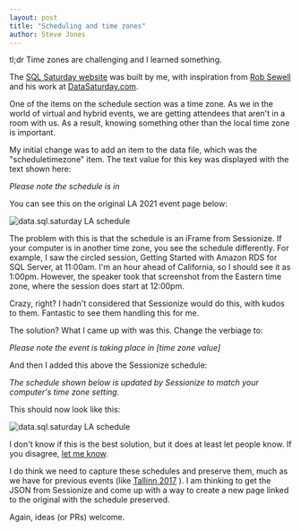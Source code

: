 ```yaml
---
layout: post
title: "Scheduling and time zones"
author: Steve Jones
---
```


tl;dr Time zones are challenging and I learned something.

The [SQL Saturday website](https://sqlsaturday.com/) was built by me, with inspiration from [Rob Sewell](https://sqldbawithabeard.com/) and his work at [DataSaturday.com](https://datasaturdays.com/).

One of the items on the schedule section was a time zone. As we in the world of virtual and hybrid events, we are getting attendees that aren't in a room with us. As a result, knowing something other than the local time zone is important.

My initial change was to add an item to the data file, which was the "scheduletimezone" item. The text value for this key was displayed with the text shown here:

*Please note the schedule is in*

You can see this on the original LA 2021 event page below:

![data.sql.saturday LA schedule](/assets/img/blog/laschedule_original.png)

The problem with this is that the schedule is an iFrame from Sessionize. If your computer is in another time zone, you see the schedule differently. For example, I saw the circled session, Getting Started with Amazon RDS for SQL Server, at 11:00am. I'm an hour ahead of California, so I should see it as 1:00pm. However, the speaker took that screenshot from the Eastern time zone, where the session does start at 12:00pm.

Crazy, right? I hadn't considered that Sessionize would do this, with kudos to them. Fantastic to see them handling this for me.

The solution? What I came up with was this. Change the verbiage to:

*Please note the event is taking place in [time zone value]*

And then I added this above the Sessionize schedule:

*The schedule shown below is updated by Sessionize to match your computer's time zone setting.*

This should now look like this:

![data.sql.saturday LA schedule](/assets/img/blog/laschedule_changed.png)

I don't know if this is the best solution, but it does at least let people know. If you disagree, [let me know](mailto:webmaster@sqlsaturday.com).

I do think we need to capture these schedules and preserve them, much as we have for previous events (like [Tallinn 2017](https://sqlsaturday.com/assets/pdf/0668.pdf) ). I am thinking to get the JSON from Sessionize and come up with a way to create a new page linked to the original with the schedule preserved.

Again, ideas (or PRs) welcome.
